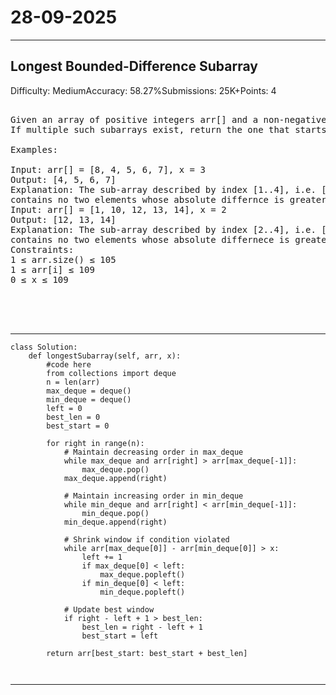 # 28-09-2025
---
## Longest Bounded-Difference Subarray
Difficulty: MediumAccuracy: 58.27%Submissions: 25K+Points: 4

<pre>

Given an array of positive integers arr[] and a non-negative integer x, the task is to find the longest sub-array where the absolute difference between any two elements is not greater than x.
If multiple such subarrays exist, return the one that starts at the smallest index.

Examples:

Input: arr[] = [8, 4, 5, 6, 7], x = 3 
Output: [4, 5, 6, 7] 
Explanation: The sub-array described by index [1..4], i.e. [4, 5, 6, 7]
contains no two elements whose absolute differnce is greater than 3.
Input: arr[] = [1, 10, 12, 13, 14], x = 2 
Output: [12, 13, 14] 
Explanation: The sub-array described by index [2..4], i.e. [12, 13, 14]
contains no two elements whose absolute differnece is greater than 2. 
Constraints:
1 ≤ arr.size() ≤ 105
1 ≤ arr[i] ≤ 109
0 ≤ x ≤ 109



	
</pre>

---
```
class Solution:
    def longestSubarray(self, arr, x):
        #code here
        from collections import deque
        n = len(arr)
        max_deque = deque()
        min_deque = deque()
        left = 0
        best_len = 0
        best_start = 0

        for right in range(n):
            # Maintain decreasing order in max_deque
            while max_deque and arr[right] > arr[max_deque[-1]]:
                max_deque.pop()
            max_deque.append(right)

            # Maintain increasing order in min_deque
            while min_deque and arr[right] < arr[min_deque[-1]]:
                min_deque.pop()
            min_deque.append(right)

            # Shrink window if condition violated
            while arr[max_deque[0]] - arr[min_deque[0]] > x:
                left += 1
                if max_deque[0] < left:
                    max_deque.popleft()
                if min_deque[0] < left:
                    min_deque.popleft()

            # Update best window
            if right - left + 1 > best_len:
                best_len = right - left + 1
                best_start = left

        return arr[best_start: best_start + best_len]
        
        
```
---
